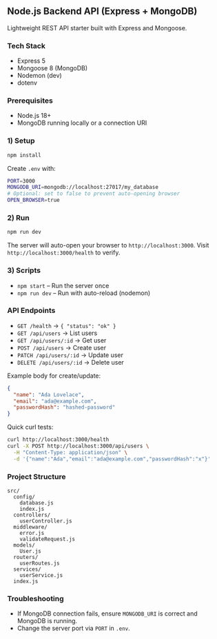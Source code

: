 ## Node.js Backend API (Express + MongoDB)

Lightweight REST API starter built with Express and Mongoose.

### Tech Stack
- Express 5
- Mongoose 8 (MongoDB)
- Nodemon (dev)
- dotenv

### Prerequisites
- Node.js 18+
- MongoDB running locally or a connection URI

### 1) Setup
```bash
npm install
```
Create `.env` with:
```bash
PORT=3000
MONGODB_URI=mongodb://localhost:27017/my_database
# Optional: set to false to prevent auto-opening browser
OPEN_BROWSER=true
```

### 2) Run
```bash
npm run dev
```
The server will auto-open your browser to `http://localhost:3000`.
Visit `http://localhost:3000/health` to verify.

### 3) Scripts
- `npm start` – Run the server once
- `npm run dev` – Run with auto-reload (nodemon)

### API Endpoints
- `GET /health` → `{ "status": "ok" }`
- `GET /api/users` → List users
- `GET /api/users/:id` → Get user
- `POST /api/users` → Create user
- `PATCH /api/users/:id` → Update user
- `DELETE /api/users/:id` → Delete user

Example body for create/update:
```json
{
  "name": "Ada Lovelace",
  "email": "ada@example.com",
  "passwordHash": "hashed-password"
}
```

Quick curl tests:
```bash
curl http://localhost:3000/health
curl -X POST http://localhost:3000/api/users \
  -H "Content-Type: application/json" \
  -d '{"name":"Ada","email":"ada@example.com","passwordHash":"x"}'
```

### Project Structure
```
src/
  config/
    database.js
    index.js
  controllers/
    userController.js
  middleware/
    error.js
    validateRequest.js
  models/
    User.js
  routers/
    userRoutes.js
  services/
    userService.js
  index.js
```


### Troubleshooting
- If MongoDB connection fails, ensure `MONGODB_URI` is correct and MongoDB is running.
- Change the server port via `PORT` in `.env`.
